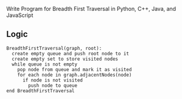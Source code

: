 Write Program for Breadth First Traversal in Python, C++, Java, and JavaScript

## Logic

```
BreadthFirstTraversal(graph, root):
  create empty queue and push root node to it
  create empty set to store visited nodes
  while queue is not empty
    pop node from queue and mark it as visited
    for each node in graph.adjacentNodes(node)
      if node is not visited
        push node to queue
end BreadthFirstTraversal
```
